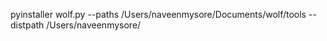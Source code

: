 pyinstaller wolf.py --paths /Users/naveenmysore/Documents/wolf/tools --distpath /Users/naveenmysore/